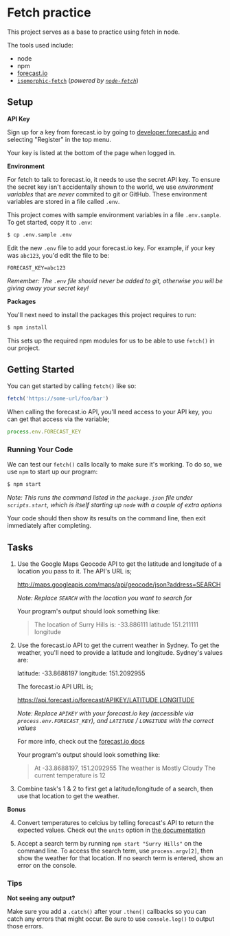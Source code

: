 # Fetch practice

This project serves as a base to practice using fetch in node.

The tools used include:

- node
- npm
- [forecast.io](https://forecast.io)
- [`isomorphic-fetch`](https://www.npmjs.com/package/isomorphic-fetch)
  (_powered by [`node-fetch`](https://www.npmjs.com/package/node-fetch)_)

## Setup

**API Key**

Sign up for a key from forecast.io by going to
[developer.forecast.io](https://developer.forecast.io/) and selecting "Register"
in the top menu.

Your key is listed at the bottom of the page when logged in.

**Environment**

For fetch to talk to forecast.io, it needs to use the secret API key. To ensure
the secret key isn't accidentally shown to the world, we use _environment
variables_ that are _never_ commited to git or GitHub. These environment
variables are stored in a file called `.env`.

This project comes with sample environment variables in a file `.env.sample`. To
get started, copy it to `.env`:

```bash
$ cp .env.sample .env
```

Edit the new `.env` file to add your forecast.io key. For example, if your key
was `abc123`, you'd edit the file to be:

```
FORECAST_KEY=abc123
```

_Remember: The `.env` file should never be added to git, otherwise you will be
giving away your secret key!_

**Packages**

You'll next need to install the packages this project requires to run:

```bash
$ npm install
```

This sets up the required npm modules for us to be able to use `fetch()` in our
project.

## Getting Started

You can get started by calling `fetch()` like so:

```javascript
fetch('https://some-url/foo/bar')
```

When calling the forecast.io API, you'll need access to your API key, you can
get that access via the variable;

```javascript
process.env.FORECAST_KEY
```

### Running Your Code

We can test our `fetch()` calls locally to make sure it's working. To do so, we
use `npm` to start up our program:

```bash
$ npm start
```

_Note: This runs the command listed in the `package.json` file under
`scripts.start`, which is itself starting up `node` with a couple of extra
options_

Your code should then show its results on the command line, then exit
immediately after completing.

## Tasks

1. Use the Google Maps Geocode API to get the latitude and longitude of a
   location you pass to it. The API's URL is;

   http://maps.googleapis.com/maps/api/geocode/json?address=SEARCH

   _Note: Replace `SEARCH` with the location you want to search for_

   Your program's output should look something like:

   > The location of Surry Hills is:
   > -33.886111 latitude
   > 151.211111 longitude

2. Use the forecast.io API to get the current weather in Sydney. To get the
   weather, you'll need to provide a latitude and longitude. Sydney's values
   are:

   latitude:  -33.8688197
   longitude: 151.2092955

   The forecast.io API URL is;

   https://api.forecast.io/forecast/APIKEY/LATITUDE,LONGITUDE

   _Note: Replace `APIKEY` with your forecast.io key (accessible via
   `process.env.FORECAST_KEY`), and `LATITUDE` / `LONGITUDE` with the correct
   values_

   For more info, check out the [forecast.io
   docs](https://developer.forecast.io/docs/v2)

   Your program's output should look something like:

   > At -33.8688197, 151.2092955
   > The weather is Mostly Cloudy
   > The current temperature is 12

3. Combine task's 1 & 2 to first get a latitude/longitude of a search, then use
   that location to get the weather.

**Bonus**

4. Convert temperatures to celcius by telling forecast's API to return the
   expected values. Check out the `units` option in [the
   documentation](https://developer.forecast.io/docs/v2#options)

5. Accept a search term by running `npm start "Surry Hills"` on the command
   line. To access the search term, use `process.argv[2]`, then show the weather
   for that location. If no search term is entered, show an error on the
   console.

### Tips

**Not seeing any output?**

Make sure you add a `.catch()` after your `.then()` callbacks so you can catch
any errors that might occur. Be sure to use `console.log()` to output those
errors.

